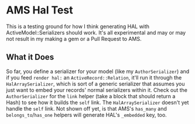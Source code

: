 # AMS Hal Test

This is a testing ground for how I think generating HAL with
ActiveModel::Serializers should work. It's all experimental and may or may not
result in my making a gem or a Pull Request to AMS.

## What it Does

So far, you define a serializer for your model (like my `AuthorSerializer`) and
if you feed `render hal:` an `ActiveRecord::Relation`, it'll run it through the
`HalArraySerializer`, which is sort of a generic serializer that assumes you
just want to embed your records' normal serializers within it. Check out the
`AuthorSerializer` for the `link` helper (take a block that should return a
Hash) to see how it builds the `self` link. The `HalArraySerializer` doesn't yet
handle the `self` link. Not shown off yet, is that AMS's `has_many` and
`belongs_to`/`has_one` helpers will generate HAL's `_embedded` key, too.
